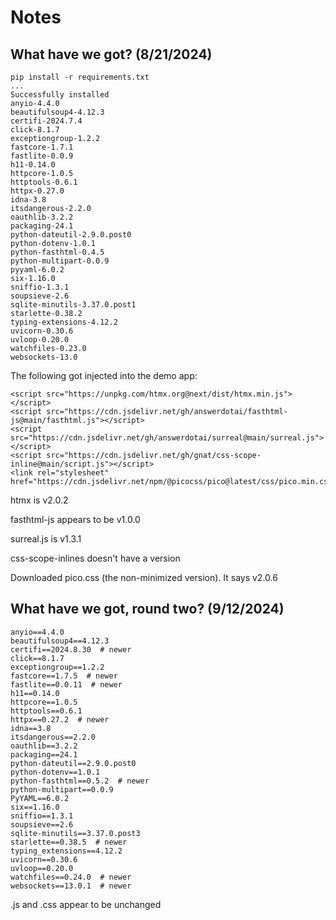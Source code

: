 # Notes

## What have we got? (8/21/2024)

    pip install -r requirements.txt
    ...
    Successfully installed
    anyio-4.4.0
    beautifulsoup4-4.12.3
    certifi-2024.7.4
    click-8.1.7
    exceptiongroup-1.2.2
    fastcore-1.7.1
    fastlite-0.0.9
    h11-0.14.0
    httpcore-1.0.5
    httptools-0.6.1
    httpx-0.27.0
    idna-3.8
    itsdangerous-2.2.0
    oauthlib-3.2.2
    packaging-24.1
    python-dateutil-2.9.0.post0
    python-dotenv-1.0.1
    python-fasthtml-0.4.5
    python-multipart-0.0.9
    pyyaml-6.0.2
    six-1.16.0
    sniffio-1.3.1
    soupsieve-2.6
    sqlite-minutils-3.37.0.post1
    starlette-0.38.2
    typing-extensions-4.12.2
    uvicorn-0.30.6
    uvloop-0.20.0
    watchfiles-0.23.0
    websockets-13.0

The following got injected into the demo app:

    <script src="https://unpkg.com/htmx.org@next/dist/htmx.min.js"></script>
    <script src="https://cdn.jsdelivr.net/gh/answerdotai/fasthtml-js@main/fasthtml.js"></script>
    <script src="https://cdn.jsdelivr.net/gh/answerdotai/surreal@main/surreal.js"></script>
    <script src="https://cdn.jsdelivr.net/gh/gnat/css-scope-inline@main/script.js"></script>
    <link rel="stylesheet" href="https://cdn.jsdelivr.net/npm/@picocss/pico@latest/css/pico.min.css">

htmx is v2.0.2

fasthtml-js appears to be v1.0.0

surreal.js is v1.3.1

css-scope-inlines doesn't have a version

Downloaded pico.css (the non-minimized version). It says v2.0.6

## What have we got, round two? (9/12/2024)

    anyio==4.4.0
    beautifulsoup4==4.12.3
    certifi==2024.8.30  # newer
    click==8.1.7
    exceptiongroup==1.2.2
    fastcore==1.7.5  # newer
    fastlite==0.0.11  # newer
    h11==0.14.0
    httpcore==1.0.5
    httptools==0.6.1
    httpx==0.27.2  # newer
    idna==3.8
    itsdangerous==2.2.0
    oauthlib==3.2.2
    packaging==24.1
    python-dateutil==2.9.0.post0
    python-dotenv==1.0.1
    python-fasthtml==0.5.2  # newer
    python-multipart==0.0.9
    PyYAML==6.0.2
    six==1.16.0
    sniffio==1.3.1
    soupsieve==2.6
    sqlite-minutils==3.37.0.post3
    starlette==0.38.5  # newer
    typing_extensions==4.12.2
    uvicorn==0.30.6
    uvloop==0.20.0
    watchfiles==0.24.0  # newer
    websockets==13.0.1  # newer

.js and .css appear to be unchanged
